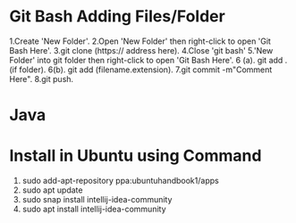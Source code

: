 # Git Bash Adding Files/Folder
1.Create 'New Folder'.
2.Open 'New Folder' then right-click to open 'Git Bash Here'.
3.git clone (https:// address here).
4.Close 'git bash'
5.'New Folder' into git folder then right-click to open 'Git Bash Here'. 
        6 (a). git add .(if folder). 
        6(b). git add (filename.extension).
7.git commit -m"Comment Here".
8.git push.






# Java
# Install in Ubuntu using Command
1. sudo add-apt-repository ppa:ubuntuhandbook1/apps
2. sudo apt update
3. sudo snap install intellij-idea-community
4. sudo apt install intellij-idea-community
